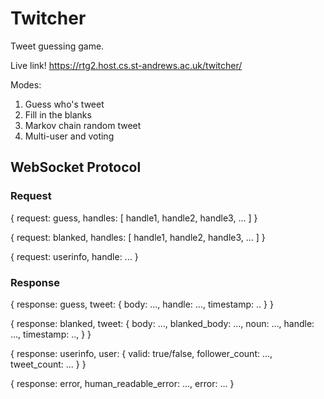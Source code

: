 # Twitcher
Tweet guessing game.

Live link! https://rtg2.host.cs.st-andrews.ac.uk/twitcher/

Modes:
  1. Guess who's tweet
  2. Fill in the blanks
  3. Markov chain random tweet
  4. Multi-user and voting

## WebSocket Protocol

### Request

{
  request: guess,
  handles: [
    handle1,
    handle2,
    handle3,
    ...
  ]
}

{
  request: blanked,
  handles: [
    handle1,
    handle2,
    handle3,
    ...
  ]
 }
 
{
  request: userinfo,
  handle: ...
}

### Response

{
  response: guess,
  tweet: {
    body: ...,
    handle: ...,
    timestamp: ..
   }
}

{
  response: blanked,
  tweet: {
    body: ...,
    blanked_body: ...,
    noun: ...,
    handle: ...,
    timestamp: ..,
  }
}

{
  response: userinfo,
  user: {
    valid: true/false,
    follower_count: ...,
    tweet_count: ...
   }
}
 
{
  response: error,
  human_readable_error: ...,
  error: ...
}

